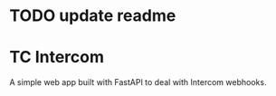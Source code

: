 # TODO update readme
# TC Intercom

A simple web app built with FastAPI to deal with Intercom webhooks.
